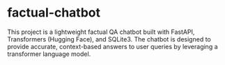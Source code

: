 # factual-chatbot
This project is a lightweight factual QA chatbot built with FastAPI, Transformers (Hugging Face), and SQLite3. The chatbot is designed to provide accurate, context-based answers to user queries by leveraging a transformer language model.
